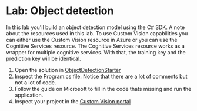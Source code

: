 # Lab: Object detection

In this lab you'll build an object detection model using the C# SDK.
A note about the resources used in this lab. To use Custom Vision capabilities you can either use the Custom Vision resource in Azure or you can use the Cognitive Services resource. The Cognitive Services resource works as a wrapper for multiple cognitive services. With that, the training key and the prediction key will be identical.


1. Open the solution in [ObjectDetectionStarter](/ObjectDetectionStarter)
2. Inspect the Program.cs file. Notice that there are a lot of comments but not a lot of code.
3. Follow the guide on Microsoft to fill in the code thats missing and run the application. 
4. Inspect your project in the [Custom Vision portal](https://customvision.ai)